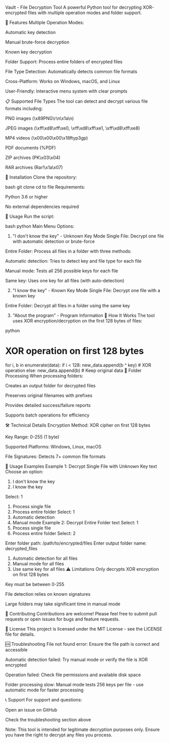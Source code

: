 Vault - File Decryption Tool
A powerful Python tool for decrypting XOR-encrypted files with multiple operation modes and folder support.

🌟 Features
Multiple Operation Modes:

Automatic key detection

Manual brute-force decryption

Known key decryption

Folder Support: Process entire folders of encrypted files

File Type Detection: Automatically detects common file formats

Cross-Platform: Works on Windows, macOS, and Linux

User-Friendly: Interactive menu system with clear prompts

📋 Supported File Types
The tool can detect and decrypt various file formats including:

PNG images (\x89PNG\r\n\x1a\n)

JPEG images (\xff\xd8\xff\xe0, \xff\xd8\xff\xe1, \xff\xd8\xff\xe8)

MP4 videos (\x00\x00\x00\x18ftyp3gp)

PDF documents (%PDF)

ZIP archives (PK\x03\x04)

RAR archives (Rar!\x1a\x07)

🚀 Installation
Clone the repository:

bash
git clone 
cd to file
Requirements:

Python 3.6 or higher

No external dependencies required

🎯 Usage
Run the script:

bash
python 
Main Menu Options:
1. "I don't know the key" - Unknown Key Mode
Single File: Decrypt one file with automatic detection or brute-force

Entire Folder: Process all files in a folder with three methods:

Automatic detection: Tries to detect key and file type for each file

Manual mode: Tests all 256 possible keys for each file

Same key: Uses one key for all files (with auto-detection)

2. "I know the key" - Known Key Mode
Single File: Decrypt one file with a known key

Entire Folder: Decrypt all files in a folder using the same key

3. "About the program" - Program Information
🔧 How It Works
The tool uses XOR encryption/decryption on the first 128 bytes of files:

python
# XOR operation on first 128 bytes
for i, b in enumerate(data):
    if i < 128:
        new_data.append(b ^ key)  # XOR operation
    else:
        new_data.append(b)        # Keep original data
📁 Folder Processing
When processing folders:

Creates an output folder for decrypted files

Preserves original filenames with prefixes

Provides detailed success/failure reports

Supports batch operations for efficiency

🛠️ Technical Details
Encryption Method: XOR cipher on first 128 bytes

Key Range: 0-255 (1 byte)

Supported Platforms: Windows, Linux, macOS

File Signatures: Detects 7+ common file formats

📝 Usage Examples
Example 1: Decrypt Single File with Unknown Key
text
Choose an option:
1. I don't know the key
2. I know the key

Select: 1
1. Process single file
2. Process entire folder
Select: 1
1. Automatic detection
2. Manual mode
Example 2: Decrypt Entire Folder
text
Select: 1
1. Process single file
2. Process entire folder
Select: 2

Enter folder path: /path/to/encrypted/files
Enter output folder name: decrypted_files

1. Automatic detection for all files
2. Manual mode for all files
3. Use same key for all files
⚠️ Limitations
Only decrypts XOR encryption on first 128 bytes

Key must be between 0-255

File detection relies on known signatures

Large folders may take significant time in manual mode

🤝 Contributing
Contributions are welcome! Please feel free to submit pull requests or open issues for bugs and feature requests.

📄 License
This project is licensed under the MIT License - see the LICENSE file for details.

🆘 Troubleshooting
File not found error: Ensure the file path is correct and accessible

Automatic detection failed: Try manual mode or verify the file is XOR encrypted

Operation failed: Check file permissions and available disk space

Folder processing slow: Manual mode tests 256 keys per file - use automatic mode for faster processing

📞 Support
For support and questions:

Open an issue on GitHub

Check the troubleshooting section above

Note: This tool is intended for legitimate decryption purposes only. Ensure you have the right to decrypt any files you process.
